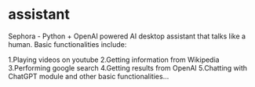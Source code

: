 # assistant

Sephora - Python + OpenAI powered AI desktop assistant that talks like a human.
Basic functionalities include:

1.Playing videos on youtube
2.Getting information from Wikipedia
3.Performing google search
4.Getting results from OpenAI
5.Chatting with ChatGPT module
and other basic functionalities...

